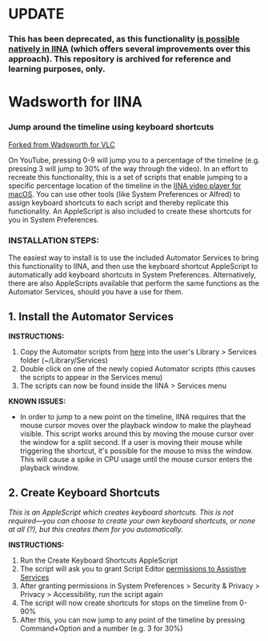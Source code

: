 # UPDATE
### This has been deprecated, as this functionality [is possible natively in IINA](https://twitter.com/lhc70000/status/1010360204158894081) (which offers several improvements over this approach). This repository is archived for reference and learning purposes, only.

# Wadsworth for IINA 
### Jump around the timeline using keyboard shortcuts

[Forked from Wadsworth for VLC](https://github.com/verbiate/Wadsworth-for-VLC)

On YouTube, pressing 0-9 will jump you to a percentage of the timeline (e.g. pressing 3 will jump to 30% of the way through the video). In an effort to recreate this functionality, this is a set of scripts that enable jumping to a specific percentage location of the timeline in the [IINA video player for macOS](https://github.com/lhc70000/iina). You can use other tools (like System Preferences or Alfred) to assign keyboard shortcuts to each script and thereby replicate this functionality. An AppleScript is also included to create these shortcuts for you in System Preferences.

### INSTALLATION STEPS:
The easiest way to install is to use the included Automator Services to bring this functionality to IINA, and then use the keyboard shortcut AppleScript to automatically add keyboard shortcuts in System Preferences. Alternatively, there are also AppleScripts available that perform the same functions as the Automator Services, should you have a use for them.

## 1. Install the Automator Services

**INSTRUCTIONS:**
1. Copy the Automator scripts from [here](https://github.com/verbiate/Wadsworth-for-IINA/tree/master/01%20Automator%20scripts) into the user's Library > Services folder (~/Library/Services)
2. Double click on one of the newly copied Automator scripts (this causes the scripts to appear in the Services menu)
3. The scripts can now be found inside the IINA > Services menu

**KNOWN ISSUES:**
* In order to jump to a new point on the timeline, IINA requires that the mouse cursor moves over the playback window to make the playhead visible. This script works around this by moving the mouse cursor over the window for a split second. If a user is moving their mouse while triggering the shortcut, it's possible for the mouse to miss the window. This will cause a spike in CPU usage until the mouse cursor enters the playback window.

## 2. Create Keyboard Shortcuts
_This is an AppleScript which creates keyboard shortcuts. This is not required—you can choose to create your own keyboard shortcuts, or none at all (?), but this creates them for you automatically._

**INSTRUCTIONS:**
1. Run the Create Keyboard Shortcuts AppleScript
2. The script will ask you to grant Script Editor [permissions to Assistive Services](https://developer.apple.com/library/content/documentation/LanguagesUtilities/Conceptual/MacAutomationScriptingGuide/AutomatetheUserInterface.html#//apple_ref/doc/uid/TP40016239-CH69-SW1)
3. After granting permissions in System Preferences > Security & Privacy > Privacy > Accessibility, run the script again
4. The script will now create shortcuts for stops on the timeline from 0-90%
5. After this, you can now jump to any point of the timeline by pressing Command+Option and a number (e.g. 3 for 30%)
